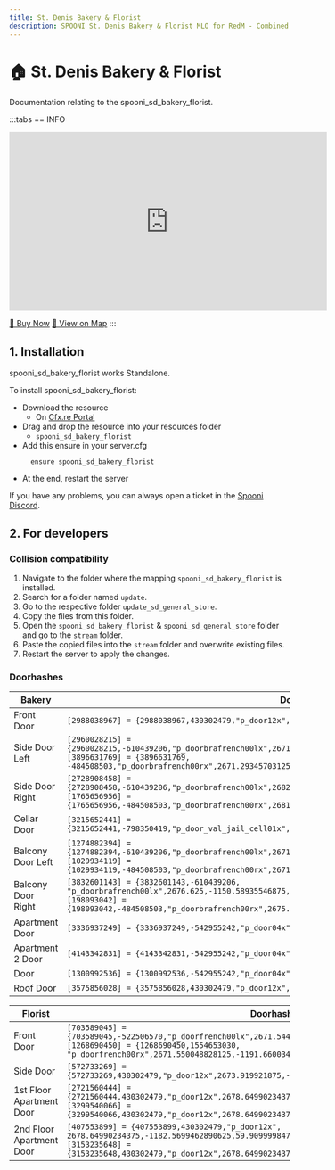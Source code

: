 ```yaml
---
title: St. Denis Bakery & Florist
description: SPOONI St. Denis Bakery & Florist MLO for RedM - Combined bakery and flower shop with detailed interiors. Dual business location for Saint Denis roleplay in Red Dead Redemption 2.
---
```


# 🏠 St. Denis Bakery & Florist
Documentation relating to the spooni_sd_bakery_florist.

:::tabs
== INFO
<iframe width="570" height="321" src="https://dunb17ur4ymx4.cloudfront.net/packages/images/89d00dffdf211d1bcb34a65ba3cd0e425d0a6219.png" frameborder="0" allow="accelerometer; autoplay; clipboard-write; encrypted-media; gyroscope; picture-in-picture; web-share" allowfullscreen></iframe>

<a href="https://spooni-mapping.tebex.io/package/6357270" class="button-buy">🛒 Buy Now</a>
<a href="https://spooni.de/rdr2/?m=house22" class="button-map">📍 View on Map</a>
:::

## 1. Installation
spooni_sd_bakery_florist works Standalone.  

To install spooni_sd_bakery_florist:
- Download the resource
  - On [Cfx.re Portal](https://portal.cfx.re/)
- Drag and drop the resource into your resources folder
  - `spooni_sd_bakery_florist`
- Add this ensure in your server.cfg
  ```
    ensure spooni_sd_bakery_florist
  ```
- At the end, restart the server

If you have any problems, you can always open a ticket in the [Spooni Discord](https://discord.gg/spooni).

## 2. For developers
### Collision compatibility <Badge type="danger" text="IMPORTANT"/>
1. Navigate to the folder where the mapping `spooni_sd_bakery_florist` is installed.
2. Search for a folder named `update`.
3. Go to the respective folder `update_sd_general_store`.
4. Copy the files from this folder.
5. Open the `spooni_sd_bakery_florist` & `spooni_sd_general_store` folder and go to the `stream` folder.
6. Paste the copied files into the `stream` folder and overwrite existing files.
7. Restart the server to apply the changes.

### Doorhashes
| Bakery                    | Doorhashes
|---------------------------|----------------------------------------------------------------------------------|
| Front Door                | `[2988038967] = {2988038967,430302479,"p_door12x",2671.33935546875,-1151.63134765625,50.05408477783203}`
| Side Door Left            | `[2960028215] = {2960028215,-610439206,"p_doorbrafrench00lx",2671.26416015625,-1154.484375,50.2400016784668}` <br> `[3896631769] = {3896631769, -484508503,"p_doorbrafrench00rx",2671.29345703125,-1155.8480224609375,50.2400016784668}`
| Side Door Right           | `[2728908458] = {2728908458,-610439206,"p_doorbrafrench00lx",2682.626708984375,-1150.50341796875,49.96531295776367}` <br> `[1765656956] = {1765656956,-484508503,"p_doorbrafrench00rx",2681.261962890625,-1150.5443115234375,49.96634674072265}`
| Cellar Door               | `[3215652441] = {3215652441,-798350419,"p_door_val_jail_cell01x",2671.304931640625,-1155.7569580078125,46.38411712646484}`
| Balcony Door Left         | `[1274882394] = {1274882394,-610439206,"p_doorbrafrench00lx",2671.28857421875,-1154.486572265625,54.1653938293457}` <br> `[1029934119] = {1029934119,-484508503,"p_doorbrafrench00rx",2671.295654296875,-1155.8507080078125,54.17019271850586}`
| Balcony Door Right        | `[3832601143] = {3832601143,-610439206, "p_doorbrafrench00lx",2676.625,-1150.58935546875,54.14307022094726}` <br> `[198093042] = {198093042,-484508503,"p_doorbrafrench00rx",2675.261474609375,-1150.5753173828125,54.14113616943359}`
| Apartment Door            | `[3336937249] = {3336937249,-542955242,"p_door04x",2677.449951171875,-1155.010009765625,54.13000106811523}`
| Apartment 2 Door          | `[4143342831] = {4143342831,-542955242,"p_door04x",2673.56005859375,-1156.6700439453125,57.95439529418945}`
| Door                      | `[1300992536] = {1300992536,-542955242,"p_door04x",2677.43994140625,-1155.010009765625,57.95439529418945}`
| Roof Door                 | `[3575856028] = {3575856028,430302479,"p_door12x",2683.289794921875,-1155.385009765625,59.77681350708008}`

| Florist                   | Doorhashes
|---------------------------|----------------------------------------------------------------------------------|
| Front Door                | `[703589045] = {703589045,-522506570,"p_doorfrench00lx",2671.544921875,-1190.300048828125,52.2599983215332}` <br> `[1268690450] = {1268690450,1554653030, "p_doorfrench00rx",2671.550048828125,-1191.6600341796875,52.2599983215332}`
| Side Door                 | `[572733269] = {572733269,430302479,"p_door12x",2673.919921875,-1182.530029296875,52.10589599609375}`
| 1st Floor Apartment Door  | `[2721560444] = {2721560444,430302479,"p_door12x",2678.64990234375,-1182.5699462890625,56.35373306274414}` <br> `[3299540066] = {3299540066,430302479,"p_door12x",2678.64990234375,-1192.0899658203125,56.38077163696289}`
| 2nd Floor Apartment Door  | `[407553899] = {407553899,430302479,"p_door12x", 2678.64990234375,-1182.5699462890625,59.90999984741211}` <br> `[3153235648] = {3153235648,430302479,"p_door12x",2678.64990234375,-1191.949951171875,60.52000045776367}`
